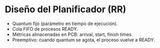 # Diseño del Planificador (RR)
- Quantum fijo (parámetro en tiempo de ejecución).
- Cola FIFO de procesos READY.
- Métricas almacenadas en PCB: arrival, start, finish times.
- Preemptivo: cuando quantum se agota, el proceso vuelve a READY.

